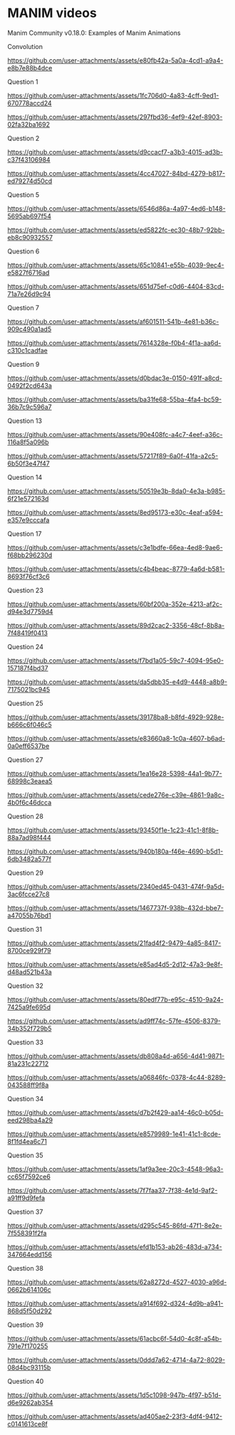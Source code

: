 # MANIM videos
Manim Community v0.18.0: Examples of Manim Animations

Convolution

https://github.com/user-attachments/assets/e80fb42a-5a0a-4cd1-a9a4-e8b7e88b4dce


Question 1

https://github.com/user-attachments/assets/1fc706d0-4a83-4cff-9ed1-670778accd24


https://github.com/user-attachments/assets/297fbd36-4ef9-42ef-8903-02fa32ba1692


Question 2

https://github.com/user-attachments/assets/d9ccacf7-a3b3-4015-ad3b-c37f43106984


https://github.com/user-attachments/assets/4cc47027-84bd-4279-b817-ed79274d50cd


Question 5

https://github.com/user-attachments/assets/6546d86a-4a97-4ed6-b148-5695ab697f54


https://github.com/user-attachments/assets/ed5822fc-ec30-48b7-92bb-eb8c90932557


Question 6

https://github.com/user-attachments/assets/65c10841-e55b-4039-9ec4-e5827f6716ad


https://github.com/user-attachments/assets/651d75ef-c0d6-4404-83cd-71a7e26d9c94


Question 7

https://github.com/user-attachments/assets/af601511-541b-4e81-b36c-909c490a1ad5


https://github.com/user-attachments/assets/7614328e-f0b4-4f1a-aa6d-c310c1cadfae


Question 9

https://github.com/user-attachments/assets/d0bdac3e-0150-491f-a8cd-0492f2cd643a


https://github.com/user-attachments/assets/ba31fe68-55ba-4fa4-bc59-36b7c9c596a7


Question 13

https://github.com/user-attachments/assets/90e408fc-a4c7-4eef-a36c-116a8f5a096b


https://github.com/user-attachments/assets/57217f89-6a0f-41fa-a2c5-6b50f3e47f47


Question 14

https://github.com/user-attachments/assets/50519e3b-8da0-4e3a-b985-6f21e572163d


https://github.com/user-attachments/assets/8ed95173-e30c-4eaf-a594-e357e9cccafa


Question 17

https://github.com/user-attachments/assets/c3e1bdfe-66ea-4ed8-9ae6-f68bb296230d


https://github.com/user-attachments/assets/c4b4beac-8779-4a6d-b581-8693f76cf3c6


Question 23

https://github.com/user-attachments/assets/60bf200a-352e-4213-af2c-d94e3d7759d4


https://github.com/user-attachments/assets/89d2cac2-3356-48cf-8b8a-7f48419f0413


Question 24

https://github.com/user-attachments/assets/f7bd1a05-59c7-4094-95e0-157187f4bd37


https://github.com/user-attachments/assets/da5dbb35-e4d9-4448-a8b9-7175021bc945


Question 25

https://github.com/user-attachments/assets/39178ba8-b8fd-4929-928e-b666c6f046c5


https://github.com/user-attachments/assets/e83660a8-1c0a-4607-b6ad-0a0eff6537be


Question 27

https://github.com/user-attachments/assets/1ea16e28-5398-44a1-9b77-68998c3eaea5


https://github.com/user-attachments/assets/cede276e-c39e-4861-9a8c-4b0f6c46dcca


Question 28

https://github.com/user-attachments/assets/93450f1e-1c23-41c1-8f8b-88a7ad98f444


https://github.com/user-attachments/assets/940b180a-f46e-4690-b5d1-6db3482a577f


Question 29

https://github.com/user-attachments/assets/2340ed45-0431-474f-9a5d-3ac6fcce27c8


https://github.com/user-attachments/assets/1467737f-938b-432d-bbe7-a47055b76bd1


Question 31

https://github.com/user-attachments/assets/21fad4f2-9479-4a85-8417-8700ce929f79


https://github.com/user-attachments/assets/e85ad4d5-2d12-47a3-9e8f-d48ad521b43a


Question 32

https://github.com/user-attachments/assets/80edf77b-e95c-4510-9a24-7425a9fe695d


https://github.com/user-attachments/assets/ad9ff74c-57fe-4506-8379-34b352f729b5


Question 33

https://github.com/user-attachments/assets/db808a4d-a656-4d41-9871-81a231c22712


https://github.com/user-attachments/assets/a06846fc-0378-4c44-8289-043588ff9f8a


Question 34

https://github.com/user-attachments/assets/d7b2f429-aa14-46c0-b05d-eed298ba4a29


https://github.com/user-attachments/assets/e8579989-1e41-41c1-8cde-8f1fd4ea6c71


Question 35

https://github.com/user-attachments/assets/1af9a3ee-20c3-4548-96a3-cc65f7592ce6

https://github.com/user-attachments/assets/7f7faa37-7f38-4e1d-9af2-a91ff9d9fefa

Question 37

https://github.com/user-attachments/assets/d295c545-86fd-47f1-8e2e-7f558391f2fa


https://github.com/user-attachments/assets/efd1b153-ab26-483d-a734-347664edd156


Question 38


https://github.com/user-attachments/assets/62a8272d-4527-4030-a96d-0662b614106c


https://github.com/user-attachments/assets/a914f692-d324-4d9b-a941-868d5f50d292


Question 39

https://github.com/user-attachments/assets/61acbc6f-54d0-4c8f-a54b-791e7f170255


https://github.com/user-attachments/assets/0ddd7a62-4714-4a72-8029-08d4bc93115b


Question 40

https://github.com/user-attachments/assets/1d5c1098-947b-4f97-b51d-d6e9262ab354


https://github.com/user-attachments/assets/ad405ae2-23f3-4df4-9412-c0141613ce8f



